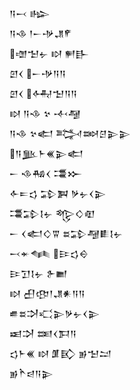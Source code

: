 <div class='block'>
<div class='line'>𒀀𒁁 𒈗</div>
<div class='line'>𒀀𒈾 𒁹𒀸𒋩𒂗𒇳</div>
<div class='line'>𒌝𒈠𒉡 𒊭 𒂍𒃲</div>
<div class='line'>𒇻𒌋 𒀸𒋩𒀀𒀀</div>
<div class='line'>𒇻𒌋 𒅈𒈠𒀀𒀀</div>
<div class='line'>𒊭 𒀀𒈾 𒆳 𒋾𒆷</div>
<div class='line'>𒀀𒈾 𒆳𒅗 𒅋𒇷𒆪𒉌𒉌</div>
<div class='line'>𒀀𒆥𒈨𒌍𒉌𒅗</div>
<div class='line'>𒀸 𒈾𒄀𒌋 𒃮𒁍</div>
<div class='line'>𒅆𒋰𒌓 𒁉𒀉 𒃻𒉡𒌋𒉌</div>
<div class='line'>𒃮𒁉𒋙𒉡 𒈜𒄭𒊏</div>
<div class='line'>𒀸 𒌋𒅗𒄭𒐊 𒊺𒁉𒆷𒀾𒋙𒉡</div>
<div class='line'>𒁁𒄬𒈝 𒄿𒌓𒀪</div>
<div class='line'>𒄿𒋛𒋙𒉡 𒉿𒆤</div>
<div class='line'>𒊭 𒌷𒂦𒁹𒂗𒀭𒀀𒀀</div>
<div class='line'>𒌑𒊺𒋫𒄣𒉌𒃻𒉡𒌋𒉌</div>
<div class='line'>𒀜𒋫 𒌅𒌋𒁕𒀀</div>
<div class='line'>𒌓𒈨𒌍 𒊭 𒂠𒃼 𒂊𒈠𒁺</div>
<div class='line'>𒂊𒋻𒁀𒀀𒉌</div>
</div>
